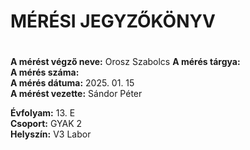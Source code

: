 
# MÉRÉSI JEGYZŐKÖNYV
# 
**A mérést végző neve:** Orosz Szabolcs 
**A mérés tárgya:**  
**A mérés száma:**  
**A mérés dátuma:** 2025. 01. 15  
**A mérést vezette:** Sándor Péter   

**Évfolyam:** 13. E  
**Csoport:** GYAK 2  
**Helyszín:** V3 Labor  
